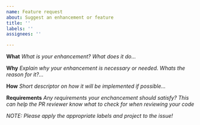 ```yaml
---
name: Feature request
about: Suggest an enhancement or feature
title: ''
labels: ''
assignees: ''

---
```


**What**
_What is your enhancement? What does it do..._

**Why**
_Explain why your enhancement is necessary or needed. Whats the reason for it?..._ 

**How**
_Short descriptor on how it will be implemented if possible..._

**Requirements**
_Any requirements your enchancement should satisfy? This can help the PR reviewer know what to check for when reviewing your code_

_NOTE: Please apply the appropriate labels and project to the issue!_
